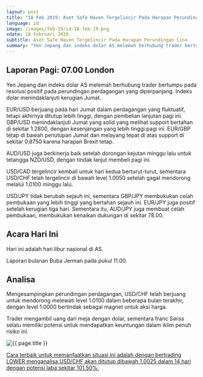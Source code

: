 ```yaml
---
layout: post
title: "18 Feb 2019: Aset Safe Haven Tergelincir Pada Harapan Perundingan Cina"
language: id
image: /images/feb-19/id-18-feb-19.png
xdate: 18 Februari 2019
subtitle: Aset Safe Haven Tergelincir Pada Harapan Perundingan Cina
summary: "Yen Jepang dan indeks dolar AS melemah berhubung trader bertumpu pada resolusi positif pada perundingan perdagangan yang diperpanjang. Indeks dolar menindaklanjuti kerugian Jumat. EUR/USD berjuang pada hari Jumat dalam perdagangan yang fluktuatif, tetapi akhirnya ditutup lebih tinggi, dengan pembelian lanjutan pagi ini"
---
```

## Laporan Pagi: 07.00 London

Yen Jepang dan indeks dolar AS melemah berhubung trader bertumpu pada resolusi positif pada perundingan perdagangan yang diperpanjang. Indeks dolar menindaklanjuti kerugian Jumat.

EUR/USD berjuang pada hari Jumat dalam perdagangan yang fluktuatif, tetapi akhirnya ditutup lebih tinggi, dengan pembelian lanjutan pagi ini. GBP/USD menindaklanjuti Jumat yang solid yang melihat support bertahan di sekitar 1.2800, dengan kesenjangan yang lebih tinggi pagi ini. EUR/GBP tetap di bawah penutupan Jumat dan melayang tepat di atas support di sekitar 0.8750 karena harapan Brexit tetap.

AUD/USD juga berkinerja baik setelah dorongan kejutan minggu lalu untuk tetangga NZD/USD, dengan tindak lanjut membeli pagi ini.

USD/CAD tergelincir kembali untuk hari kedua berturut-turut, sementara USD/CHF telah tergelincir di bawah level 1.0050 setelah gagal mendorong melalui 1.0100 minggu lalu.

USD/JPY tidak berubah sejauh ini, sementara GBP/JPY membukukan celah pembukaan yang lebih tinggi yang bertahan sejauh ini. EUR/JPY juga positif setelah kerugian tiga hari. Sementara itu, AUD/JPY juga membuat celah pembukaan, membukukan kenaikan dukungan di sekitar 78.00.

## Acara Hari Ini

Hari ini adalah hari libur nasional di AS.

Laporan bulanan Buba Jerman pada pukul 11.00.

## Analisa

Mengesampingkan perundingan perdagangan, USD/CHF telah berjuang untuk mendorong melewati level 1.0100 dalam beberapa bulan terakhir, dengan level 1.0000 bertindak sebagai magnet untuk aksi harga.

Trader mengambil uang dari meja dengan dolar, sementara franc Swiss selalu memiliki potensi untuk mendapatkan keuntungan dalam iklim penuh risiko ini.

<img src="{{ site.url }}/images/feb-19/id-18-feb-19.png" alt="{{ page.title }}" title="{{ page.title }}">

<a href="%LINK%%?currency=USD&market=forex&underlying=frxUSDCHF&formname=higherlower&duration_units=d&duration_amount=7&expiry_type=duration&amount=10&amount_type=stake&barrier=1.0025" target="_blank" rel="noopener noreferrer nofollow">Cara terbaik untuk memanfaatkan situasi ini adalah dengan bertrading LOWER menganalisa USD/CHF akan ditutup dibawah 1.0025 dalam 14 hari dengan potensi laba sekitar 101.50%.</a>
